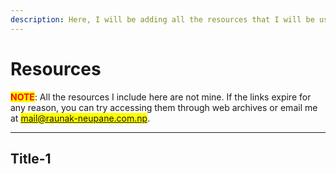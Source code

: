 ```yaml
---
description: Here, I will be adding all the resources that I will be using to learn.
---
```


# Resources

<mark style="color:red;">**NOTE**</mark>: All the resources I include here are not mine. If the links expire for any reason, you can try accessing them through web archives or email me at <mark style="color:purple;">mail@raunak-neupane.com.np</mark>.

***

## Title-1
